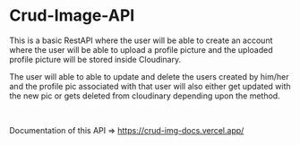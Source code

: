 # Crud-Image-API

This is a basic RestAPI where the user will be able to create an account where the user will be able to upload a profile picture and the uploaded profile picture will be stored inside Cloudinary.

The user will able to able to update and delete the users created by him/her and the profile pic associated with that user will also either get updated with the new pic or gets deleted from cloudinary depending upon the method.

<br>

Documentation of this API => https://crud-img-docs.vercel.app/
